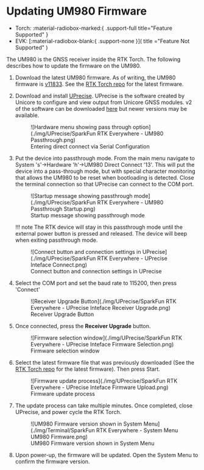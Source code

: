 # Updating UM980 Firmware

<!--
Compatibility Icons
====================================================================================

:material-radiobox-marked:{ .support-full title="Feature Supported" }
:material-radiobox-indeterminate-variant:{ .support-partial title="Feature Partially Supported" }
:material-radiobox-blank:{ .support-none title="Feature Not Supported" }
-->

<div class="grid cards fill" markdown>

- Torch: :material-radiobox-marked:{ .support-full title="Feature Supported" }
- EVK: [:material-radiobox-blank:{ .support-none }]( title ="Feature Not Supported" )

</div>

The UM980 is the GNSS receiver inside the RTK Torch. The following describes how to update the firmware on the UM980.

1. Download the latest UM980 firmware. As of writing, the UM980 firmware is [v11833](https://raw.githubusercontent.com/sparkfun/SparkFun_RTK_Torch/main/UM980_Firmware/UM980_R4.10Build11833.pkg). See the [RTK Torch repo](https://github.com/sparkfun/SparkFun_RTK_Torch) for the latest firmware.
2. Download and install [UPrecise](https://raw.githubusercontent.com/sparkfun/SparkFun_RTK_Torch/main/UM980_Firmware/uprecise-v2-0.exe). UPrecise is the software created by Unicore to configure and view output from Unicore GNSS modules. v2 of the software can be downloaded [here](https://raw.githubusercontent.com/sparkfun/SparkFun_RTK_Torch/main/UM980_Firmware/uprecise-v2-0.exe) but newer versions may be available.

	<figure markdown>
	![Hardware menu showing pass through option](./img/UPrecise/SparkFun RTK Everywhere - UM980 Passthrough.png)
	<figcaption markdown>
	Entering direct connect via Serial Configuration
	</figcaption>
	</figure>

3. Put the device into passthrough mode. From the main menu navigate to System 's'->Hardware 'h'->UM980 Direct Connect '13'. This will put the device into a pass-through mode, but with special character monitoring that allows the UM980 to be reset when bootloading is detected. Close the terminal connection so that UPrecise can connect to the COM port.

	<figure markdown>
	![Startup message showing passthrough mode](./img/UPrecise/SparkFun RTK Everywhere - UM980 Passthrough Startup.png)
	<figcaption markdown>
	Startup message showing passthrough mode
	</figcaption>
	</figure>

	!!! note
		The RTK device will stay in this passthrough mode until the external power button is pressed and released. The device will beep when exiting passthrough mode.

	<figure markdown>
	![Connect button and connection settings in UPrecise](./img/UPrecise/SparkFun RTK Everywhere - UPrecise Inteface Connect.png)
	<figcaption markdown>
	Connect button and connection settings in UPrecise
	</figcaption>
	</figure>

4. Select the COM port and set the baud rate to 115200, then press 'Connect'

	<figure markdown>
	![Receiver Upgrade Button](./img/UPrecise/SparkFun RTK Everywhere - UPrecise Inteface Receiver Upgrade.png)
	<figcaption markdown>
	Receiver Upgrade Button
	</figcaption>
	</figure>

5. Once connected, press the **Receiver Upgrade** button.

	<figure markdown>
	![Firmware selection window](./img/UPrecise/SparkFun RTK Everywhere - UPrecise Inteface Firmware Selection.png)
	<figcaption markdown>
	Firmware selection window
	</figcaption>
	</figure>

6. Select the latest firmware file that was previously downloaded (See the [RTK Torch repo](https://github.com/sparkfun/SparkFun_RTK_Torch) for the latest firmware). Then press Start.

	<figure markdown>
	![Firmware update process](./img/UPrecise/SparkFun RTK Everywhere - UPrecise Inteface Firmware Upload.png)
	<figcaption markdown>
	Firmware update process
	</figcaption>
	</figure>

7. The update process can take multiple minutes. Once completed, close UPrecise, and power cycle the RTK Torch.

	<figure markdown>
	![UM980 Firmware version shown in System Menu](./img/Terminal/SparkFun RTK Everywhere - System Menu UM980 Firmware.png)
	<figcaption markdown>
	UM980 Firmware version shown in System Menu
	</figcaption>
	</figure>

8. Upon power-up, the firmware will be updated. Open the System Menu to confirm the firmware version.
